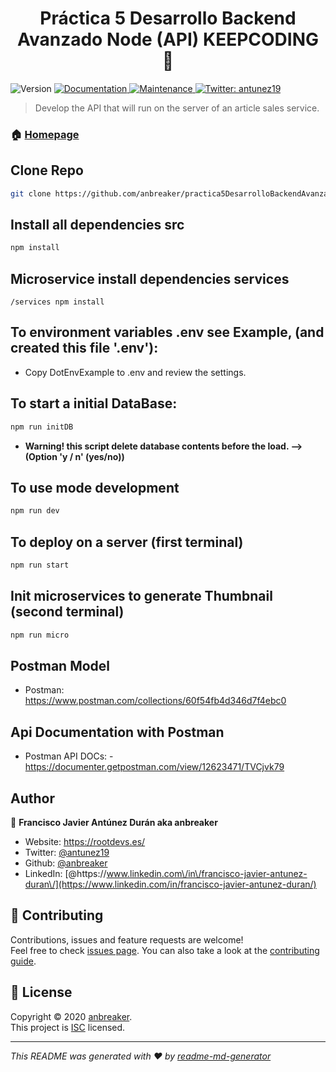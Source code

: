 <h1 align="center">Práctica 5 Desarrollo Backend Avanzado Node (API) KEEPCODING 👋</h1>
<p>
  <img alt="Version" src="https://img.shields.io/badge/version-1.0.0-blue.svg?cacheSeconds=2592000" />
  <a href="https://github.com/anbreaker/practica5DesarrolloBackendAvanzado#readme" target="_blank">
    <img alt="Documentation" src="https://img.shields.io/badge/documentation-yes-brightgreen.svg" />
  </a>
  <a href="https://github.com/anbreaker/practica5DesarrolloBackendAvanzado/graphs/commit-activity" target="_blank">
    <img alt="Maintenance" src="https://img.shields.io/badge/Maintained%3F-yes-green.svg" />
  </a>
  <a href="https://twitter.com/antunez19" target="_blank">
    <img alt="Twitter: antunez19" src="https://img.shields.io/twitter/follow/antunez19.svg?style=social" />
  </a>
</p>

> Develop the API that will run on the server of an article sales service.

### 🏠 [Homepage](https://github.com/anbreaker/practica5DesarrolloBackendAvanzado#readme)

## Clone Repo

```sh
git clone https://github.com/anbreaker/practica5DesarrolloBackendAvanzado.git
```

## Install all dependencies src

```sh
npm install
```

## Microservice install dependencies services

```
/services npm install
```

## To environment variables .env see Example, (and created this file '.env'):

- Copy DotEnvExample to .env and review the settings.

## To start a initial DataBase:

```sh
npm run initDB
```

- **Warning! this script delete database contents before the load. -->(Option 'y / n' (yes/no))**

## To use mode development

```sh
npm run dev
```

## To deploy on a server (first terminal)

```sh
npm run start
```

## Init microservices to generate Thumbnail (second terminal)

```sh
npm run micro
```

## Postman Model

- Postman: https://www.postman.com/collections/60f54fb4d346d7f4ebc0

## Api Documentation with Postman

- Postman API DOCs: - https://documenter.getpostman.com/view/12623471/TVCjvk79

## Author

👤 **Francisco Javier Antúnez Durán aka anbreaker**

- Website: https://rootdevs.es/
- Twitter: [@antunez19](https://twitter.com/antunez19)
- Github: [@anbreaker](https://github.com/anbreaker)
- LinkedIn: [@https:\/\/www.linkedin.com\/in\/francisco-javier-antunez-duran\/](https://www.linkedin.com/in/francisco-javier-antunez-duran/)

## 🤝 Contributing

Contributions, issues and feature requests are welcome!<br />Feel free to check [issues page](https://github.com/anbreaker/practica5DesarrolloBackendAvanzado/issues). You can also take a look at the [contributing guide](https://github.com/anbreaker/practica5DesarrolloBackendAvanzado/blob/master/CONTRIBUTING.md).

## 📝 License

Copyright © 2020 [anbreaker](https://github.com/anbreaker).<br />
This project is [ISC](https://github.com/anbreaker/practica5DesarrolloBackendAvanzado/blob/master/LICENSE) licensed.

---

_This README was generated with ❤️ by [readme-md-generator](https://github.com/kefranabg/readme-md-generator)_
